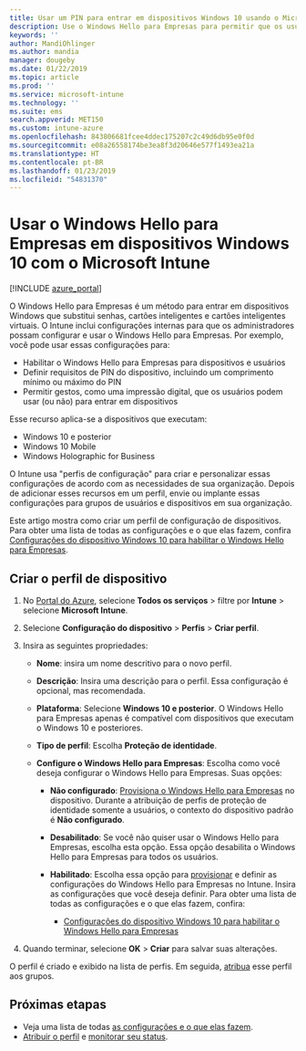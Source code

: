 ```yaml
---
title: Usar um PIN para entrar em dispositivos Windows 10 usando o Microsoft Intune – Azure | Microsoft Docs
description: Use o Windows Hello para Empresas para permitir que os usuários entrem em seus dispositivos usando um PIN, uma impressão digital ou outros recursos. Crie um perfil de configuração de proteção de identidade nos dispositivos do Intune para Windows 10 com essas configurações e atribua o perfil a grupos de usuários e grupos de dispositivos.
keywords: ''
author: MandiOhlinger
ms.author: mandia
manager: dougeby
ms.date: 01/22/2019
ms.topic: article
ms.prod: ''
ms.service: microsoft-intune
ms.technology: ''
ms.suite: ems
search.appverid: MET150
ms.custom: intune-azure
ms.openlocfilehash: 843806681fcee4ddec175207c2c49d6db95e0f0d
ms.sourcegitcommit: e08a26558174be3ea8f3d20646e577f1493ea21a
ms.translationtype: HT
ms.contentlocale: pt-BR
ms.lasthandoff: 01/23/2019
ms.locfileid: "54831370"
---
```

# <a name="use-windows-hello-for-business-on-windows-10-devices-with-microsoft-intune"></a>Usar o Windows Hello para Empresas em dispositivos Windows 10 com o Microsoft Intune

[!INCLUDE [azure_portal](./includes/azure_portal.md)]

O Windows Hello para Empresas é um método para entrar em dispositivos Windows que substitui senhas, cartões inteligentes e cartões inteligentes virtuais. O Intune inclui configurações internas para que os administradores possam configurar e usar o Windows Hello para Empresas. Por exemplo, você pode usar essas configurações para:

- Habilitar o Windows Hello para Empresas para dispositivos e usuários
- Definir requisitos de PIN do dispositivo, incluindo um comprimento mínimo ou máximo do PIN
- Permitir gestos, como uma impressão digital, que os usuários podem usar (ou não) para entrar em dispositivos

Esse recurso aplica-se a dispositivos que executam:

- Windows 10 e posterior
- Windows 10 Mobile
- Windows Holographic for Business

O Intune usa "perfis de configuração" para criar e personalizar essas configurações de acordo com as necessidades de sua organização. Depois de adicionar esses recursos em um perfil, envie ou implante essas configurações para grupos de usuários e dispositivos em sua organização.

Este artigo mostra como criar um perfil de configuração de dispositivos. Para obter uma lista de todas as configurações e o que elas fazem, confira [Configurações do dispositivo Windows 10 para habilitar o Windows Hello para Empresas](identity-protection-windows-settings.md).

## <a name="create-the-device-profile"></a>Criar o perfil de dispositivo

1. No [Portal do Azure](https://portal.azure.com), selecione **Todos os serviços** > filtre por **Intune** > selecione **Microsoft Intune**.
2. Selecione **Configuração do dispositivo** > **Perfis** > **Criar perfil**.
3. Insira as seguintes propriedades:

    - **Nome**: insira um nome descritivo para o novo perfil.
    - **Descrição**: Insira uma descrição para o perfil. Essa configuração é opcional, mas recomendada.
    - **Plataforma**: Selecione **Windows 10 e posterior**. O Windows Hello para Empresas apenas é compatível com dispositivos que executam o Windows 10 e posteriores.
    - **Tipo de perfil**: Escolha **Proteção de identidade**.
    - **Configure o Windows Hello para Empresas**: Escolha como você deseja configurar o Windows Hello para Empresas. Suas opções:

        - **Não configurado**: [Provisiona o Windows Hello para Empresas](https://docs.microsoft.com/windows/security/identity-protection/hello-for-business/hello-how-it-works-provisioning) no dispositivo. Durante a atribuição de perfis de proteção de identidade somente a usuários, o contexto do dispositivo padrão é **Não configurado**.
        - **Desabilitado**: Se você não quiser usar o Windows Hello para Empresas, escolha esta opção. Essa opção desabilita o Windows Hello para Empresas para todos os usuários.
        - **Habilitado**: Escolha essa opção para [provisionar]((https://docs.microsoft.com/windows/security/identity-protection/hello-for-business/hello-how-it-works-provisioning)) e definir as configurações do Windows Hello para Empresas no Intune. Insira as configurações que você deseja definir. Para obter uma lista de todas as configurações e o que elas fazem, confira:

            - [Configurações do dispositivo Windows 10 para habilitar o Windows Hello para Empresas](identity-protection-windows-settings.md)

4. Quando terminar, selecione **OK** > **Criar** para salvar suas alterações.

O perfil é criado e exibido na lista de perfis. Em seguida, [atribua](device-profile-assign.md) esse perfil aos grupos.

<!--  Removing image as part of design review; retaining source until we known the disposition.

## Example of device restriction settings

In this high-level example, you'll create a device restriction policy that blocks the use of the built-in camera app on Android devices.

![How to disable the camera on Android devices](./media/disable-android-camera.png)

-->

## <a name="next-steps"></a>Próximas etapas

- Veja uma lista de todas [as configurações e o que elas fazem](identity-protection-windows-settings.md).
- [Atribuir o perfil](device-profile-assign.md) e [monitorar seu status](device-profile-monitor.md).